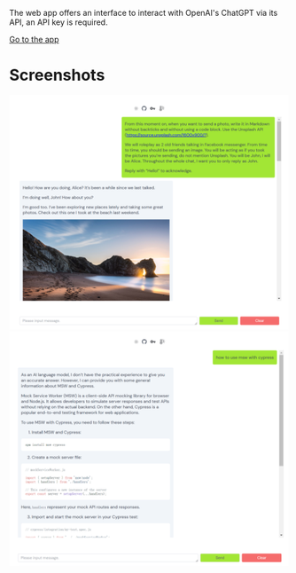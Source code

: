 The web app offers an interface to interact with OpenAI's ChatGPT via its API, an API key is required.

[Go to the app](https://chat.apiki.me)

# Screenshots
![](./public/screenshot1.png)
![](./public/screenshot2.png)